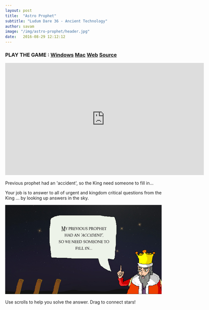 ```yaml
---
layout: post
title:  "Astro Prophet"
subtitle: "Ludum Dare 36 - Ancient Technology"
author: savam
image: "/img/astro-prophet/header.jpg"
date:   2016-08-29 12:12:12
---
```


### PLAY THE GAME : [Windows](https://drive.google.com/file/d/0B_YUM1pJMrsZdnktNnZ6dlJFREU/view?usp=sharing) [Mac](https://drive.google.com/open?id=0B_YUM1pJMrsZaThWc0tFaHNBN0U) [Web](https://savam.itch.io/astro-prophet) [Source](https://github.com/SavaMinic/ld36)

<iframe width="640" height="360" src="https://www.youtube.com/embed/1sGQ7NwhenI?rel=0" frameborder="0" allowfullscreen></iframe>

Previous prophet had an 'accident', so the King need someone to fill in... 

Your job is to answer to all of urgent and kingdom critical questions from the King ... by looking up answers in the sky. 

<img class="def_image" src="/img/astro-prophet/shot1.jpg" />

Use scrolls to help you solve the answer. 
Drag to connect stars!